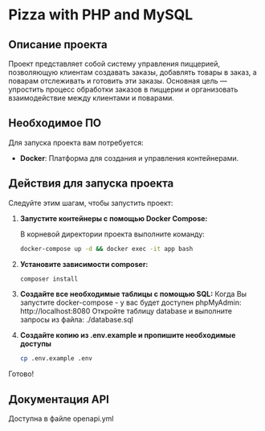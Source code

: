 # Pizza with PHP and MySQL

## Описание проекта

Проект представляет собой систему управления пиццерией, позволяющую клиентам создавать заказы, добавлять товары в заказ, а поварам отслеживать и готовить эти заказы. Основная цель — упростить процесс обработки заказов в пиццерии и организовать взаимодействие между клиентами и поварами.

## Необходимое ПО

Для запуска проекта вам потребуется:

- **Docker**: Платформа для создания и управления контейнерами.

## Действия для запуска проекта

Следуйте этим шагам, чтобы запустить проект:

1. **Запустите контейнеры с помощью Docker Compose:**

   В корневой директории проекта выполните команду:
   ```bash
   docker-compose up -d && docker exec -it app bash

2. **Установите зависимости composer:**
    ```bash
   composer install

3. **Создайте все необходимые таблицы с помощью SQL:**
   Когда Вы запустите docker-compose - у вас будет доступен phpMyAdmin: http://localhost:8080
   Откройте таблицу database и выполните запросы из файла: ./database.sql

4. **Создайте копию из .env.example и пропишите необходимые доступы**
    ```bash
   cp .env.example .env

Готово!

## Документация API
Доступна в файле openapi.yml